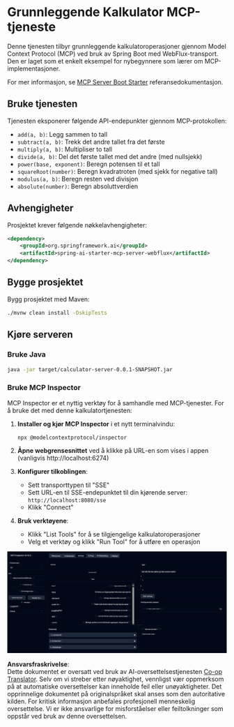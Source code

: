 <!--
CO_OP_TRANSLATOR_METADATA:
{
  "original_hash": "ed9cab32cc67c12d8969b407aa47100a",
  "translation_date": "2025-06-11T09:33:41+00:00",
  "source_file": "03-GettingStarted/01-first-server/solution/java/README.md",
  "language_code": "no"
}
-->
# Grunnleggende Kalkulator MCP-tjeneste

Denne tjenesten tilbyr grunnleggende kalkulatoroperasjoner gjennom Model Context Protocol (MCP) ved bruk av Spring Boot med WebFlux-transport. Den er laget som et enkelt eksempel for nybegynnere som lærer om MCP-implementasjoner.

For mer informasjon, se [MCP Server Boot Starter](https://docs.spring.io/spring-ai/reference/api/mcp/mcp-server-boot-starter-docs.html) referansedokumentasjon.


## Bruke tjenesten

Tjenesten eksponerer følgende API-endepunkter gjennom MCP-protokollen:

- `add(a, b)`: Legg sammen to tall
- `subtract(a, b)`: Trekk det andre tallet fra det første
- `multiply(a, b)`: Multipliser to tall
- `divide(a, b)`: Del det første tallet med det andre (med nullsjekk)
- `power(base, exponent)`: Beregn potensen til et tall
- `squareRoot(number)`: Beregn kvadratroten (med sjekk for negative tall)
- `modulus(a, b)`: Beregn resten ved divisjon
- `absolute(number)`: Beregn absoluttverdien

## Avhengigheter

Prosjektet krever følgende nøkkelavhengigheter:

```xml
<dependency>
    <groupId>org.springframework.ai</groupId>
    <artifactId>spring-ai-starter-mcp-server-webflux</artifactId>
</dependency>
```

## Bygge prosjektet

Bygg prosjektet med Maven:
```bash
./mvnw clean install -DskipTests
```

## Kjøre serveren

### Bruke Java

```bash
java -jar target/calculator-server-0.0.1-SNAPSHOT.jar
```

### Bruke MCP Inspector

MCP Inspector er et nyttig verktøy for å samhandle med MCP-tjenester. For å bruke det med denne kalkulatortjenesten:

1. **Installer og kjør MCP Inspector** i et nytt terminalvindu:
   ```bash
   npx @modelcontextprotocol/inspector
   ```

2. **Åpne webgrensesnittet** ved å klikke på URL-en som vises i appen (vanligvis http://localhost:6274)

3. **Konfigurer tilkoblingen**:
   - Sett transporttypen til "SSE"
   - Sett URL-en til SSE-endepunktet til din kjørende server: `http://localhost:8080/sse`
   - Klikk "Connect"

4. **Bruk verktøyene**:
   - Klikk "List Tools" for å se tilgjengelige kalkulatoroperasjoner
   - Velg et verktøy og klikk "Run Tool" for å utføre en operasjon

![MCP Inspector Screenshot](../../../../../../translated_images/tool.40e180a7b0d0fe2067cf96435532b01f63f7f8619d6b0132355a04b426b669ac.no.png)

**Ansvarsfraskrivelse**:  
Dette dokumentet er oversatt ved bruk av AI-oversettelsestjenesten [Co-op Translator](https://github.com/Azure/co-op-translator). Selv om vi streber etter nøyaktighet, vennligst vær oppmerksom på at automatiske oversettelser kan inneholde feil eller unøyaktigheter. Det opprinnelige dokumentet på originalspråket skal anses som den autoritative kilden. For kritisk informasjon anbefales profesjonell menneskelig oversettelse. Vi er ikke ansvarlige for misforståelser eller feiltolkninger som oppstår ved bruk av denne oversettelsen.